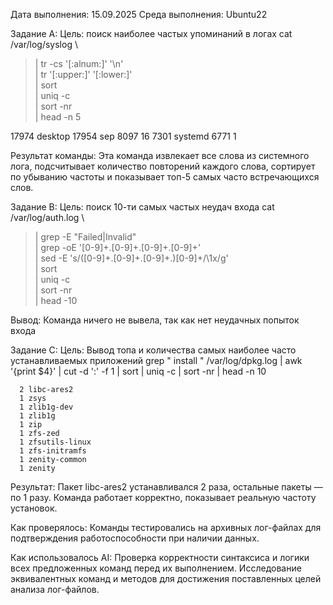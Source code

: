 Дата выполнения: 15.09.2025
Среда выполнения: Ubuntu22

Задание А:
Цель: поиск наиболее частых упоминаний в логах
cat /var/log/syslog \
>| tr -cs '[:alnum:]' '\n' \
| tr '[:upper:]' '[:lower:]' \
| sort \
| uniq -c \
| sort -nr \
| head -n 5

17974 desktop
17954 sep
8097 16
7301 systemd
6771 1

Результат команды:
Эта команда извлекает все слова из системного лога, подсчитывает количество повторений каждого слова, сортирует по убыванию частоты и показывает топ-5 самых часто встречающихся слов.

Задание B:
Цель: поиск 10-ти самых частых неудач входа
cat /var/log/auth.log \
>| grep -E "Failed|Invalid" \
| grep -oE '[0-9]+\.[0-9]+\.[0-9]+\.[0-9]+' \
| sed -E 's/([0-9]+\.[0-9]+\.[0-9]+\.)[0-9]+/\1x/g' \
| sort \
| uniq -c \
| sort -nr \
| head -10

Вывод: Команда ничего не вывела, так как нет неудачных попыток входа


Задание C:
Цель: Вывод топа и количества самых наиболее часто устанавливаемых приложений
grep " install " /var/log/dpkg.log | awk '{print $4}' | cut -d ':' -f 1 | sort | uniq -c | sort -nr | head -n 10

      2 libc-ares2
      1 zsys
      1 zlib1g-dev
      1 zlib1g
      1 zip
      1 zfs-zed
      1 zfsutils-linux
      1 zfs-initramfs
      1 zenity-common
      1 zenity

Результат: Пакет libc-ares2 устанавливался 2 раза, остальные пакеты — по 1 разу. Команда работает корректно, показывает реальную частоту установок.

Как проверялось: Команды тестировались на архивных лог-файлах для подтверждения работоспособности при наличии данных.

Как использовалось AI:
Проверка корректности синтаксиса и логики всех предложенных команд перед их выполнением.
Исследование эквивалентных команд и методов для достижения поставленных целей анализа лог-файлов.